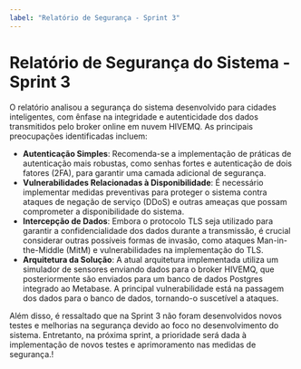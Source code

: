 ```yaml
---
label: "Relatório de Segurança - Sprint 3"
---
```


# Relatório de Segurança do Sistema - Sprint 3
O relatório analisou a segurança do sistema desenvolvido para cidades inteligentes, com ênfase na integridade e autenticidade dos dados transmitidos pelo broker online em nuvem HIVEMQ. As principais preocupações identificadas incluem:

- **Autenticação Simples**: Recomenda-se a implementação de práticas de autenticação mais robustas, como senhas fortes e autenticação de dois fatores (2FA), para garantir uma camada adicional de segurança.
- **Vulnerabilidades Relacionadas à Disponibilidade**: É necessário implementar medidas preventivas para proteger o sistema contra ataques de negação de serviço (DDoS) e outras ameaças que possam comprometer a disponibilidade do sistema.
- **Intercepção de Dados**: Embora o protocolo TLS seja utilizado para garantir a confidencialidade dos dados durante a transmissão, é crucial considerar outras possíveis formas de invasão, como ataques Man-in-the-Middle (MitM) e vulnerabilidades na implementação do TLS.
- **Arquitetura da Solução**: A atual arquitetura implementada utiliza um simulador de sensores enviando dados para o broker HIVEMQ, que posteriormente são enviados para um banco de dados Postgres integrado ao Metabase. A principal vulnerabilidade está na passagem dos dados para o banco de dados, tornando-o suscetível a ataques.

Além disso, é ressaltado que na Sprint 3 não foram desenvolvidos novos testes e melhorias na segurança devido ao foco no desenvolvimento do sistema. Entretanto, na próxima sprint, a prioridade será dada à implementação de novos testes e aprimoramento nas medidas de segurança.!